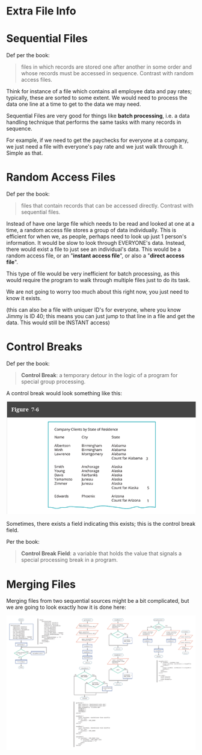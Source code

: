 # Extra File Info

# Sequential Files

Def per the book:
> files in which records are stored one after another in some order and whose records must be accessed in sequence. Contrast with random access files.

Think for instance of a file which contains all employee data and pay rates; typically, these are sorted to some extent.
We would need to process the data one line at a time to get to the data we may need.

Sequential Files are very good for things like **batch processing**, i.e. 
a data handling technique that performs the same tasks with many records in sequence.

For example, if we need to get the paychecks for everyone at a company, we just need a file with everyone's pay rate
and we just walk through it. Simple as that.

# Random Access Files

Def per the book:
> files that contain records that can be accessed directly. Contrast with sequential files.

Instead of have one large file which needs to be read and looked at one at a time, a random access file
stores a group of data individually. This is efficient for when we, as people, perhaps need to look
up just 1 person's information. It would be slow to look through EVERYONE's data. Instead, there would exist
a file to just see an individual's data. This would be a random access file, or an "**instant access file**", or also
a "**direct access file**".

This type of file would be very inefficient for batch processing, as this would require the program to walk through
multiple files just to do its task.

We are not going to worry too much about this right now, you just need to know it exists. 

(this can also be a file with uniquer ID's for everyone, where you know Jimmy is ID 40; this means you can just jump to
that line in a file and get the data. This would still be INSTANT access)

# Control Breaks

Def per the book:
> **Control Break**:  a temporary detour in the logic of a program for special group processing.

A control break would look something like this:

![control_break_example.png](asset/control_break_example.png)

Sometimes, there exists a field indicating this exists; this is the control break field.

Per the book:
> **Control Break Field**: a variable that holds the value that signals a special processing break in a program.


# Merging Files

Merging files from two sequential sources might be a bit complicated, but we are going to look exactly how it is done 
here:

![merge_code.png](asset/merge_code.png)


